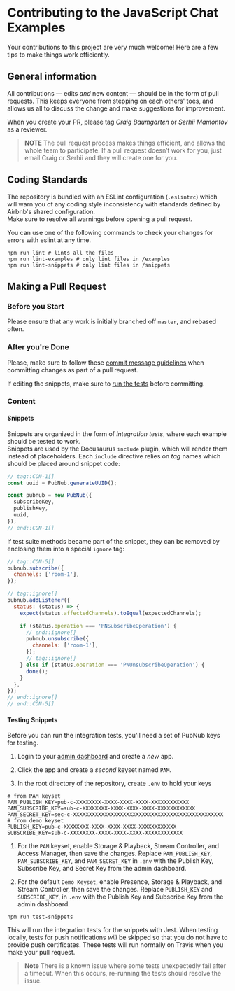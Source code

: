 # Contributing to the JavaScript Chat Examples

Your contributions to this project are very much welcome! Here are a 
few tips to make things work efficiently.

## General information

All contributions — edits _and_ new content — should be in the form of
pull requests. This keeps everyone from stepping on each others' toes,
and allows us all to discuss the change and make suggestions for 
improvement.

When you create your PR, please tag _Craig Baumgarten_ or 
_Serhii Mamontov_ as a reviewer.

> **NOTE** The pull request process makes things efficient, and allows 
the whole team to participate. If a pull request doesn’t work for you,
just email Craig or Serhii and they will create one for you.

## Coding Standards

The repository is bundled with an ESLint configuration (`.eslintrc`) which will
warn you of any coding style inconsistency with standards defined by
Airbnb's shared configuration.  
Make sure to resolve all warnings before opening a pull request.

You can use one of the following commands to check your changes for errors with eslint at any time.
```
npm run lint # lints all the files
npm run lint-examples # only lint files in /examples
npm run lint-snippets # only lint files in /snippets
```


## Making a Pull Request

### Before you Start

Please ensure that any work is initially branched off `master`, and 
rebased often.

### After you're Done

Please, make sure to follow these [commit message guidelines](https://github.com/angular/angular.js/blob/master/DEVELOPERS.md#-git-commit-guidelines)
when committing changes as part of a pull request. 

If editing the snippets, make sure to [run the tests](#testing-snippets) before committing.

### Content

#### Snippets

Snippets are organized in the form of _integration tests_, where each example 
should be tested to work.  
Snippets are used by the Docusaurus `include` plugin, which will render them 
instead of placeholders. Each `include` directive relies on _tag_ names
which should be placed around snippet code:  

```js
// tag::CON-1[]
const uuid = PubNub.generateUUID();

const pubnub = new PubNub({
  subscribeKey,
  publishKey,
  uuid,
});
// end::CON-1[]
```

If test suite methods became part of the snippet, they can be removed by
enclosing them into a special `ignore` tag:  

```js
// tag::CON-5[]
pubnub.subscribe({
  channels: ['room-1'],
});

// tag::ignore[]
pubnub.addListener({
  status: (status) => {
    expect(status.affectedChannels).toEqual(expectedChannels);

    if (status.operation === 'PNSubscribeOperation') {
      // end::ignore[]
      pubnub.unsubscribe({
        channels: ['room-1'],
      });
      // tag::ignore[]
    } else if (status.operation === 'PNUnsubscribeOperation') {
      done();
    }
  },
});
// end::ignore[]
// end::CON-5[]
```

#### Testing Snippets
Before you can run the integration tests, you'll need a set of PubNub keys for testing.

1. Login to your [admin dashboard](https://admin.pubnub.com) and create a _new_ app.

1. Click the app and create a _second_ keyset named `PAM`.

1. In the root directory of the repository, create `.env` to hold your keys

```
# from PAM keyset
PAM_PUBLISH_KEY=pub-c-XXXXXXXX-XXXX-XXXX-XXXX-XXXXXXXXXXXX
PAM_SUBSCRIBE_KEY=sub-c-XXXXXXXX-XXXX-XXXX-XXXX-XXXXXXXXXXXX
PAM_SECRET_KEY=sec-c-XXXXXXXXXXXXXXXXXXXXXXXXXXXXXXXXXXXXXXXXXXXXXXXX
# from demo keyset
PUBLISH_KEY=pub-c-XXXXXXXX-XXXX-XXXX-XXXX-XXXXXXXXXXXX
SUBSCRIBE_KEY=sub-c-XXXXXXXX-XXXX-XXXX-XXXX-XXXXXXXXXXXX
```

1. For the `PAM` keyset, enable Storage & Playback, Stream Controller, and Access Manager, then save the changes.
   Replace `PAM_PUBLISH_KEY`, `PAM_SUBSCRIBE_KEY`, and `PAM_SECRET_KEY` in `.env` with the Publish Key, Subscribe Key, and 
   Secret Key from the admin dashboard.

1. For the default `Demo Keyset`, enable Presence, Storage & Playback, and Stream Controller, then save the changes.
   Replace `PUBLISH_KEY` and `SUBSCRIBE_KEY`, in `.env` with the Publish Key and Subscribe Key from the admin dashboard.

```
npm run test-snippets
```
This will run the integration tests for the snippets with Jest. 
When testing locally, tests for push notifications _will_ be skipped so 
that you do not have to provide push certificates.
These tests will run normally on Travis when you make your pull request.

> **Note** There is a known issue where some tests unexpectedly fail after 
a timeout. When this occurs, re-running the tests should resolve the issue.